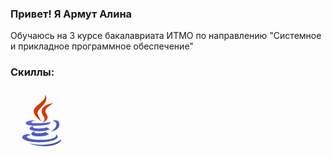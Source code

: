 ### Привет! Я Армут Алина 

Обучаюсь на 3 курсе бакалавриата ИТМО по направлению "Системноe и прикладное программное обеспечение" 

### Скиллы:
<svg xmlns="http://www.w3.org/2000/svg" x="0px" y="0px" width="100" height="100" viewBox="0 0 48 48">
<path fill="#d43a02" d="M23.65,24.898c-0.998-1.609-1.722-2.943-2.725-5.455C19.229,15.2,31.24,11.366,26.37,3.999	c2.111,5.089-7.577,8.235-8.477,12.473C17.07,20.37,23.645,24.898,23.65,24.898z"></path><path fill="#d43a02" d="M23.878,17.27c-0.192,2.516,2.229,3.857,2.299,5.695c0.056,1.496-1.447,2.743-1.447,2.743	s2.728-0.536,3.579-2.818c0.945-2.534-1.834-4.269-1.548-6.298c0.267-1.938,6.031-5.543,6.031-5.543S24.311,11.611,23.878,17.27z"></path><linearGradient id="P9ujQJgz7XN9Qbny9S64Ha_Pd2x9GWu9ovX_gr1" x1="22.677" x2="30.737" y1="21.174" y2="43.318" gradientUnits="userSpaceOnUse"><stop offset="0" stop-color="#5c65d6"></stop><stop offset=".999" stop-color="#464eb0"></stop></linearGradient><path fill="url(#P9ujQJgz7XN9Qbny9S64Ha_Pd2x9GWu9ovX_gr1)" d="M32.084,25.055c1.754-0.394,3.233,0.723,3.233,2.01c0,2.901-4.021,5.643-4.021,5.643 s6.225-0.742,6.225-5.505C37.521,24.053,34.464,23.266,32.084,25.055z M29.129,27.395c0,0,1.941-1.383,2.458-1.902 c-4.763,1.011-15.638,1.147-15.638,0.269c0-0.809,3.507-1.638,3.507-1.638s-7.773-0.112-7.773,2.181 C11.683,28.695,21.858,28.866,29.129,27.395z"></path><linearGradient id="P9ujQJgz7XN9Qbny9S64Hb_Pd2x9GWu9ovX_gr2" x1="19.498" x2="27.296" y1="22.77" y2="44.196" gradientUnits="userSpaceOnUse"><stop offset="0" stop-color="#5c65d6"></stop><stop offset=".999" stop-color="#464eb0"></stop></linearGradient><path fill="url(#P9ujQJgz7XN9Qbny9S64Hb_Pd2x9GWu9ovX_gr2)" d="M27.935,29.571 c-4.509,1.499-12.814,1.02-10.354-0.993c-1.198,0-2.974,0.963-2.974,1.889c0,1.857,8.982,3.291,15.63,0.572L27.935,29.571z"></path><linearGradient id="P9ujQJgz7XN9Qbny9S64Hc_Pd2x9GWu9ovX_gr3" x1="18.698" x2="26.59" y1="23.455" y2="45.14" gradientUnits="userSpaceOnUse"><stop offset="0" stop-color="#5c65d6"></stop><stop offset=".999" stop-color="#464eb0"></stop></linearGradient><path fill="url(#P9ujQJgz7XN9Qbny9S64Hc_Pd2x9GWu9ovX_gr3)" d="M18.686,32.739 c-1.636,0-2.695,1.054-2.695,1.822c0,2.391,9.76,2.632,13.627,0.205l-2.458-1.632C24.271,34.404,17.014,34.579,18.686,32.739z"></path><linearGradient id="P9ujQJgz7XN9Qbny9S64Hd_Pd2x9GWu9ovX_gr4" x1="18.03" x2="25.861" y1="24.198" y2="45.712" gradientUnits="userSpaceOnUse"><stop offset="0" stop-color="#5c65d6"></stop><stop offset=".999" stop-color="#464eb0"></stop></linearGradient><path fill="url(#P9ujQJgz7XN9Qbny9S64Hd_Pd2x9GWu9ovX_gr4)" d="M36.281,36.632 c0-0.936-1.055-1.377-1.433-1.588c2.228,5.373-22.317,4.956-22.317,1.784c0-0.721,1.807-1.427,3.477-1.093l-1.42-0.839 C11.26,34.374,9,35.837,9,37.017C9,42.52,36.281,42.255,36.281,36.632z"></path><linearGradient id="P9ujQJgz7XN9Qbny9S64He_Pd2x9GWu9ovX_gr5" x1="20.725" x2="28.228" y1="24.582" y2="45.197" gradientUnits="userSpaceOnUse"><stop offset="0" stop-color="#5c65d6"></stop><stop offset=".999" stop-color="#464eb0"></stop></linearGradient><path fill="url(#P9ujQJgz7XN9Qbny9S64He_Pd2x9GWu9ovX_gr5)" d="M39,38.604 c-4.146,4.095-14.659,5.587-25.231,3.057C24.341,46.164,38.95,43.628,39,38.604z"></path>
</svg>

